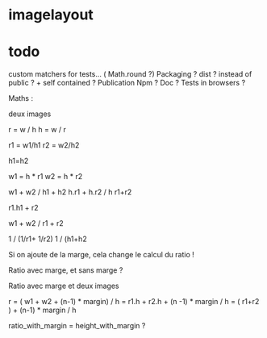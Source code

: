# imagelayout

# todo

custom matchers for tests... ( Math.round ?)
Packaging ? dist ? instead of public ? + self contained ?
Publication Npm ?
Doc ?
Tests in browsers ?



Maths :


deux images

r = w / h
h = w / r


r1 = w1/h1
r2 = w2/h2

h1=h2

w1 = h * r1
w2 = h * r2

w1 + w2 / h1 + h2
h.r1 + h.r2 / h
r1+r2


r1.h1 + r2



w1 + w2 / r1 + r2

1 / (1/r1+ 1/r2)
1 / (h1+h2



Si on ajoute de la marge, cela change le calcul du ratio !

Ratio avec marge, et sans marge ?


Ratio avec marge et deux images

r = ( w1 + w2 + (n-1) * margin) / h
= r1.h + r2.h + (n -1) * margin / h
= ( r1+r2 ) + (n-1) * margin / h

ratio_with_margin =
height_with_margin ?
